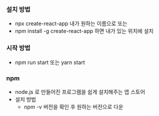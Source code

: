 ### 설치 방법
- npx create-react-app <my-app> 내가 원하는 이름으로 또는
- npm install -g create-react-app 하면 내가 있는 위치에 설치

### 시작 방법
- npm run start 또는 yarn start

### npm 
- node.js 로 만들어진 프로그램을 쉽게 설치해주는 앱 스토어
- 설치 방법 
  - npm -v 버전을 확인 후 원하는 버전으로 다운
